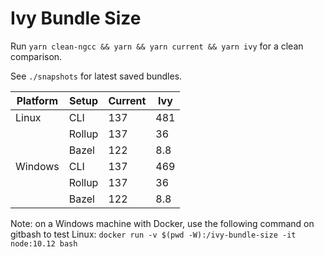 # Ivy Bundle Size

Run `yarn clean-ngcc && yarn && yarn current && yarn ivy` for a clean comparison.

See `./snapshots` for latest saved bundles.

| Platform | Setup  | Current | Ivy |
|----------|--------|---------|-----|
| Linux    | CLI    | 137     | 481 |
|          | Rollup | 137     | 36  |
|          | Bazel  | 122     | 8.8 |
| Windows  | CLI    | 137     | 469 |
|          | Rollup | 137     | 36  |
|          | Bazel  | 122     | 8.8 |


Note: on a Windows machine with Docker, use the following command on gitbash to test Linux:
`docker run -v $(pwd -W):/ivy-bundle-size -it node:10.12 bash`
